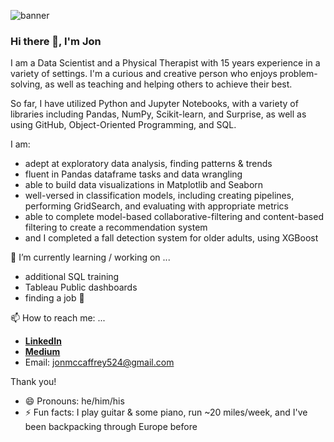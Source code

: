 ![banner](https://user-images.githubusercontent.com/110874108/213251279-decf3edd-9cf2-4eb9-b83c-69f5a2aa434c.png)


### Hi there 👋, I'm Jon

I am a Data Scientist and a Physical Therapist with 15 years experience in a variety of settings. 
I'm a curious and creative person who enjoys problem-solving, as well as teaching and helping others to achieve their best.

So far, I have utilized Python and Jupyter Notebooks, with a variety of libraries including Pandas, NumPy, Scikit-learn, and Surprise, as well as using GitHub, Object-Oriented Programming, and SQL.

I am:
- adept at exploratory data analysis, finding patterns & trends
- fluent in Pandas dataframe tasks and data wrangling
- able to build data visualizations in Matplotlib and Seaborn
- well-versed in classification models, including creating pipelines, performing GridSearch, and evaluating with appropriate metrics
- able to complete model-based collaborative-filtering and content-based filtering to create a recommendation system
- and I completed a fall detection system for older adults, using XGBoost

🔭 I’m currently learning / working on ...
- additional SQL training
- Tableau Public dashboards
- finding a job 🙂

📫 How to reach me: ...

- __[LinkedIn](https://www.linkedin.com/in/jonmccaffrey/)__
- __[Medium](https://medium.com/@jonmccaffrey524)__ 
- Email: jonmccaffrey524@gmail.com

Thank you!

- 😄 Pronouns: he/him/his
- ⚡ Fun facts: I play guitar & some piano, run ~20 miles/week, and I've been backpacking through Europe before

<!--
**mccafj/mccafj** is a ✨ _special_ ✨ repository because its `README.md` (this file) appears on your GitHub profile.

Here are some ideas to get you started:

- 🔭 I’m currently working on ...
- 🌱 I’m currently learning ...
- 👯 I’m looking to collaborate on ...
- 🤔 I’m looking for help with ...
- 💬 Ask me about ...
- 
- 😄 Pronouns: ...
- ⚡ Fun fact: ...
-->
